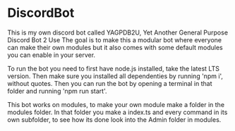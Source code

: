 # DiscordBot

This is my own discord bot called YAGPDB2U, Yet Another General Purpose Discord Bot 2 Use
The goal is to make this a modular bot where everyone can make their own modules but it also comes with some default modules you can enable in your server.

To run the bot you need to first have node.js installed, take the latest LTS version. Then make sure you installed all dependenties by running 'npm i', without quotes.
Then you can run the bot by opening a terminal in that folder and running 'npm run start'.

This bot works on modules, to make your own module make a folder in the modules folder. In that folder you make a index.ts and every command in its own subfolder, to see how its done look into the Admin folder in modules.